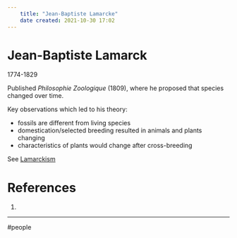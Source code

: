 ```yaml
---
	title: "Jean-Baptiste Lamarcke"
	date created: 2021-10-30 17:02
---
```

# Jean-Baptiste Lamarck

1774-1829

Published _Philosophie Zoologique_ (1809), where he proposed that species changed over time.

Key observations which led to his theory:
-	fossils are different from living species
-	domestication/selected breeding resulted in animals and plants changing
-	characteristics of plants would change after cross-breeding

See [Lamarckism](Lamarckism.md)

# References
1. 

---
#people 